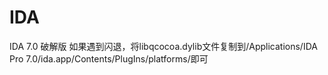 # IDA
IDA 7.0 破解版
如果遇到闪退，将libqcocoa.dylib文件复制到/Applications/IDA Pro 7.0/ida.app/Contents/PlugIns/platforms/即可
